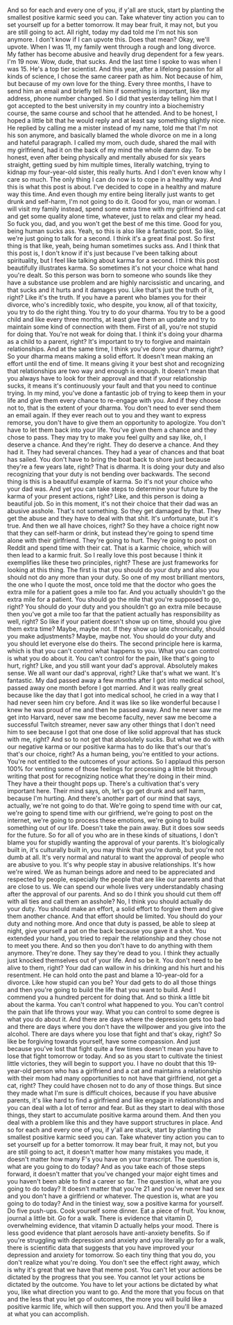  And so for each and every one of you, if y'all are stuck, start by planting the smallest positive karmic seed you can. Take whatever tiny action you can to set yourself up for a better tomorrow. It may bear fruit, it may not, but you are still going to act. All right, today my dad told me I'm not his son anymore. I don't know if I can upvote this. Does that mean? Okay, we'll upvote. When I was 11, my family went through a rough and long divorce. My father has become abusive and heavily drug dependent for a few years. I'm 19 now. Wow, dude, that sucks. And the last time I spoke to was when I was 15. He's a top tier scientist. And this year, after a lifelong passion for all kinds of science, I chose the same career path as him. Not because of him, but because of my own love for the thing. Every three months, I have to send him an email and briefly tell him if something is important, like my address, phone number changed. So I did that yesterday telling him that I got accepted to the best university in my country into a biochemistry course, the same course and school that he attended. And to be honest, I hoped a little bit that he would reply and at least say something slightly nice. He replied by calling me a mister instead of my name, told me that I'm not his son anymore, and basically blamed the whole divorce on me in a long and hateful paragraph. I called my mom, ouch dude, shared the mail with my girlfriend, had it on the back of my mind the whole damn day. To be honest, even after being physically and mentally abused for six years straight, getting sued by him multiple times, literally watching, trying to kidnap my four-year-old sister, this really hurts. And I don't even know why I care so much. The only thing I can do now is to cope in a healthy way. And this is what this post is about. I've decided to cope in a healthy and mature way this time. And even though my entire being literally just wants to get drunk and self-harm, I'm not going to do it. Good for you, man or woman. I will visit my family instead, spend some extra time with my girlfriend and cat and get some quality alone time, whatever, just to relax and clear my head. So fuck you, dad, and you won't get the best of me this time. Good for you, being human sucks ass. Yeah, so this is also like a fantastic post. So like, we're just going to talk for a second. I think it's a great final post. So first thing is that like, yeah, being human sometimes sucks ass. And I think that this post is, I don't know if it's just because I've been talking about spirituality, but I feel like talking about karma for a second. I think this post beautifully illustrates karma. So sometimes it's not your choice what hand you're dealt. So this person was born to someone who sounds like they have a substance use problem and are highly narcissistic and uncaring, and that sucks and it hurts and it damages you. Like that's just the truth of it, right? Like it's the truth. If you have a parent who blames you for their divorce, who's incredibly toxic, who despite, you know, all of that toxicity, you try to do the right thing. You try to do your dharma. You try to be a good child and like every three months, at least give them an update and try to maintain some kind of connection with them. First of all, you're not stupid for doing that. You're not weak for doing that. I think it's doing your dharma as a child to a parent, right? It's important to try to forgive and maintain relationships. And at the same time, I think you've done your dharma, right? So your dharma means making a solid effort. It doesn't mean making an effort until the end of time. It means giving it your best shot and recognizing that relationships are two way and enough is enough. It doesn't mean that you always have to look for their approval and that if your relationship sucks, it means it's continuously your fault and that you need to continue trying. In my mind, you've done a fantastic job of trying to keep them in your life and give them every chance to re-engage with you. And if they choose not to, that is the extent of your dharma. You don't need to ever send them an email again. If they ever reach out to you and they want to express remorse, you don't have to give them an opportunity to apologize. You don't have to let them back into your life. You've given them a chance and they chose to pass. They may try to make you feel guilty and say like, oh, I deserve a chance. And they're right. They do deserve a chance. And they had it. They had several chances. They had a year of chances and that boat has sailed. You don't have to bring the boat back to shore just because they're a few years late, right? That is dharma. It is doing your duty and also recognizing that your duty is not bending over backwards. The second thing is this is a beautiful example of karma. So it's not your choice who your dad was. And yet you can take steps to determine your future by the karma of your present actions, right? Like, and this person is doing a beautiful job. So in this moment, it's not their choice that their dad was an abusive asshole. That's not something. So they get damaged by that. They get the abuse and they have to deal with that shit. It's unfortunate, but it's true. And then we all have choices, right? So they have a choice right now that they can self-harm or drink, but instead they're going to spend time alone with their girlfriend. They're going to hurt. They're going to post on Reddit and spend time with their cat. That is a karmic choice, which will then lead to a karmic fruit. So I really love this post because I think it exemplifies like these two principles, right? These are just frameworks for looking at this thing. The first is that you should do your duty and also you should not do any more than your duty. So one of my most brilliant mentors, the one who I quote the most, once told me that the doctor who goes the extra mile for a patient goes a mile too far. And you actually shouldn't go the extra mile for a patient. You should go the mile that you're supposed to go, right? You should do your duty and you shouldn't go an extra mile because then you've got a mile too far that the patient actually has responsibility as well, right? So like if your patient doesn't show up on time, should you give them extra time? Maybe, maybe not. If they show up late chronically, should you make adjustments? Maybe, maybe not. You should do your duty and you should let everyone else do theirs. The second principle here is karma, which is that you can't control what happens to you. What you can control is what you do about it. You can't control for the pain, like that's going to hurt, right? Like, and you still want your dad's approval. Absolutely makes sense. We all want our dad's approval, right? Like that's what we want. It's fantastic. My dad passed away a few months after I got into medical school, passed away one month before I got married. And it was really great because like the day that I got into medical school, he cried in a way that I had never seen him cry before. And it was like so like wonderful because I knew he was proud of me and then he passed away. And he never saw me get into Harvard, never saw me become faculty, never saw me become a successful Twitch streamer, never saw any other things that I don't need him to see because I got that one dose of like solid approval that has stuck with me, right? And so to not get that absolutely sucks. But what we do with our negative karma or our positive karma has to do like that's our that's that's our choice, right? As a human being, you're entitled to your actions. You're not entitled to the outcomes of your actions. So I applaud this person 100% for venting some of those feelings for processing a little bit through writing that post for recognizing notice what they're doing in their mind. They have a their thought pops up. There's a cultivation that's very important here. Their mind says, oh, let's go get drunk and self harm, because I'm hurting. And there's another part of our mind that says, actually, we're not going to do that. We're going to spend time with our cat, we're going to spend time with our girlfriend, we're going to post on the internet, we're going to process these emotions, we're going to build something out of our life. Doesn't take the pain away. But it does sow seeds for the future. So for all of you who are in these kinds of situations, I don't blame you for stupidly wanting the approval of your parents. It's biologically built in, it's culturally built in, you may think that you're dumb, but you're not dumb at all. It's very normal and natural to want the approval of people who are abusive to you. It's why people stay in abusive relationships. It's how we're wired. We as human beings adore and need to be appreciated and respected by people, especially the people that are like our parents and that are close to us. We can spend our whole lives very understandably chasing after the approval of our parents. And so do I think you should cut them off with all ties and call them an asshole? No, I think you should actually do your duty. You should make an effort, a solid effort to forgive them and give them another chance. And that effort should be limited. You should do your duty and nothing more. And once that duty is passed, be able to sleep at night, give yourself a pat on the back because you gave it a shot. You extended your hand, you tried to repair the relationship and they chose not to meet you there. And so then you don't have to do anything with them anymore. They're done. They say they're dead to you. I think they actually just knocked themselves out of your life. And so be it. You don't need to be alive to them, right? Your dad can wallow in his drinking and his hurt and his resentment. He can hold onto the past and blame a 10-year-old for a divorce. Like how stupid can you be? Your dad gets to do all those things and then you're going to build the life that you want to build. And I commend you a hundred percent for doing that. And so think a little bit about the karma. You can't control what happened to you. You can't control the pain that life throws your way. What you can control to some degree is what you do about it. And there are days where the depression gets too bad and there are days where you don't have the willpower and you give into the alcohol. There are days where you lose that fight and that's okay, right? So like be forgiving towards yourself, have some compassion. And just because you've lost that fight quite a few times doesn't mean you have to lose that fight tomorrow or today. And so as you start to cultivate the tiniest little victories, they will begin to support you. I have no doubt that this 19-year-old person who has a girlfriend and a cat and maintains a relationship with their mom had many opportunities to not have that girlfriend, not get a cat, right? They could have chosen not to do any of those things. But since they made what I'm sure is difficult choices, because if you have abusive parents, it's like hard to find a girlfriend and like engage in relationships and you can deal with a lot of terror and fear. But as they start to deal with those things, they start to accumulate positive karma around them. And then you deal with a problem like this and they have support structures in place. And so for each and every one of you, if y'all are stuck, start by planting the smallest positive karmic seed you can. Take whatever tiny action you can to set yourself up for a better tomorrow. It may bear fruit, it may not, but you are still going to act, it doesn't matter how many mistakes you made, it doesn't matter how many F's you have on your transcript. The question is, what are you going to do today? And as you take each of those steps forward, it doesn't matter that you've changed your major eight times and you haven't been able to find a career so far. The question is, what are you going to do today? It doesn't matter that you're 21 and you've never had sex and you don't have a girlfriend or whatever. The question is, what are you going to do today? And in the tiniest way, sow a positive karma for yourself. Do five push-ups. Cook yourself some dinner. Eat a piece of fruit. You know, journal a little bit. Go for a walk. There is evidence that vitamin D, overwhelming evidence, that vitamin D actually helps your mood. There is less good evidence that plant aerosols have anti-anxiety benefits. So if you're struggling with depression and anxiety and you literally go for a walk, there is scientific data that suggests that you have improved your depression and anxiety for tomorrow. So each tiny thing that you do, you don't realize what you're doing. You don't see the effect right away, which is why it's great that we have that meme post. You can't let your actions be dictated by the progress that you see. You cannot let your actions be dictated by the outcome. You have to let your actions be dictated by what you, like what direction you want to go. And the more that you focus on that and the less that you let go of outcomes, the more you will build like a positive karmic life, which will then support you. And then you'll be amazed at what you can accomplish.